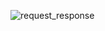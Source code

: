 ![request_response](https://github.com/RajaeRs/philosopher/assets/75434277/f7b5d271-c2a6-4cf7-a427-405ec8511829)
